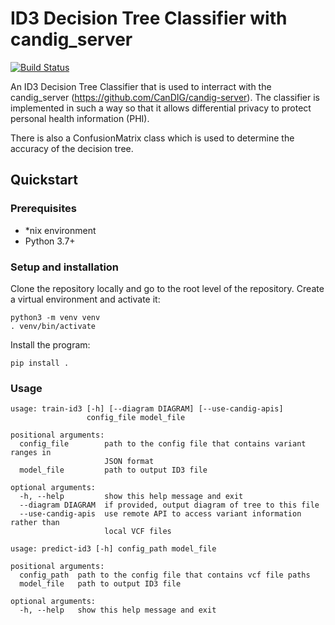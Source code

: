 # ID3 Decision Tree Classifier with candig_server

[![Build Status](https://travis-ci.com/CanDIG/id3-variants-training.svg?branch=master)](https://travis-ci.com/CanDIG/id3-variants-training)

An ID3 Decision Tree Classifier that is used to interract with the candig_server (https://github.com/CanDIG/candig-server). The classifier is implemented in such a way so that it allows differential privacy to protect personal health information (PHI).

There is also a ConfusionMatrix class which is used to determine the accuracy of the decision tree.

## Quickstart

### Prerequisites

- *nix environment
- Python 3.7+

### Setup and installation

Clone the repository locally and go to the root level of the repository. Create a virtual environment and activate it:
```
python3 -m venv venv
. venv/bin/activate
```

Install the program:
```
pip install .
```

### Usage

```
usage: train-id3 [-h] [--diagram DIAGRAM] [--use-candig-apis]
                 config_file model_file

positional arguments:
  config_file        path to the config file that contains variant ranges in
                     JSON format
  model_file         path to output ID3 file

optional arguments:
  -h, --help         show this help message and exit
  --diagram DIAGRAM  if provided, output diagram of tree to this file
  --use-candig-apis  use remote API to access variant information rather than
                     local VCF files
```

```
usage: predict-id3 [-h] config_path model_file

positional arguments:
  config_path  path to the config file that contains vcf file paths
  model_file   path to output ID3 file

optional arguments:
  -h, --help   show this help message and exit
```
